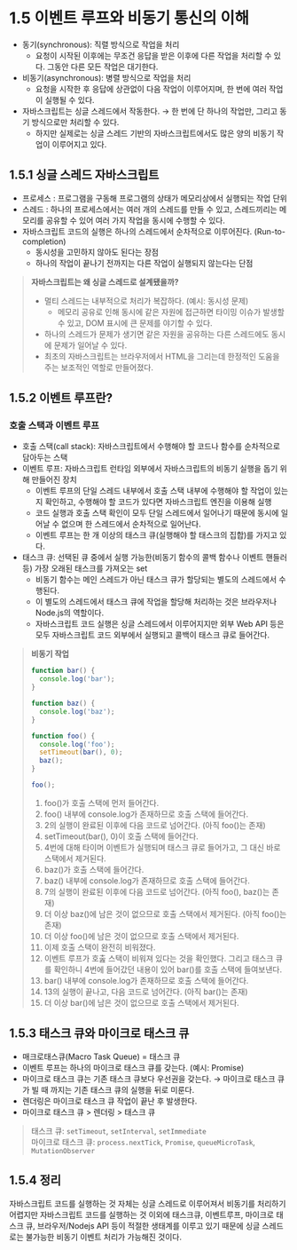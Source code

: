 # 1.5 이벤트 루프와 비동기 통신의 이해 
- 동기(synchronous): 직렬 방식으로 작업을 처리
    - 요청이 시작된 이후에는 무조건 응답을 받은 이후에 다른 작업을 처리할 수 있다. 그동안 다른 모든 작업은 대기한다.
- 비동기(asynchronous): 병렬 방식으로 작업을 처리
    - 요청을 시작한 후 응답에 상관없이 다음 작업이 이루어지며, 한 번에 여러 작업이 실행될 수 있다.
- 자바스크립트는 싱글 스레드에서 작동한다. → 한 번에 단 하나의 작업만, 그리고 동기 방식으로만 처리할 수 있다.
    - 하지만 실제로는 싱글 스레드 기반의 자바스크립트에서도 많은 양의 비동기 작업이 이루어지고 있다.

## 1.5.1 싱글 스레드 자바스크립트 
- 프로세스 : 프로그램을 구동해 프로그램의 상태가 메모리상에서 실행되는 작업 단위
- 스레드 : 하나의 프로세스에서는 여러 개의 스레드를 만들 수 있고, 스레드끼리는 메모리를 공유할 수 있어 여러 가지 작업을 동시에 수행할 수 있다.
- 자바스크립트 코드의 실행은 하나의 스레드에서 순차적으로 이루어진다. (Run-to-completion)
  - 동시성을 고민하지 않아도 된다는 장점
  - 하나의 작업이 끝나기 전까지는 다른 작업이 실행되지 않는다는 단점

> **자바스크립트는 왜 싱글 스레드로 설계됐을까?**
>
> - 멀티 스레드는 내부적으로 처리가 복잡하다. (예시: 동시성 문제)
>   - 메모리 공유로 인해 동시에 같은 자원에 접근하면 타이밍 이슈가 발생할 수 있고, DOM 표시에 큰 문제를 야기할 수 있다.
> - 하나의 스레드가 문제가 생기면 같은 자원을 공유하는 다른 스레드에도 동시에 문제가 일어날 수 있다.
> - 최초의 자바스크립트는 브라우저에서 HTML을 그리는데 한정적인 도움을 주는 보조적인 역할로 만들어졌다.

## 1.5.2 이벤트 루프란? 
### 호출 스택과 이벤트 루프
- 호출 스택(call stack): 자바스크립트에서 수행해야 할 코드나 함수를 순차적으로 담아두는 스택
- 이벤트 루프: 자바스크립트 런타임 외부에서 자바스크립트의 비동기 실행을 돕기 위해 만들어진 장치
  - 이벤트 루프의 단일 스레드 내부에서 호출 스택 내부에 수행해야 할 작업이 있는지 확인하고, 수행해야 할 코드가 있다면 자바스크립트 엔진을 이용해 실행
  - 코드 실행과 호출 스택 확인이 모두 단일 스레드에서 일어나기 때문에 동시에 일어날 수 없으며 한 스레드에서 순차적으로 일어난다.
  - 이벤트 루프는 한 개 이상의 태스크 큐(실행해야 할 태스크의 집합)를 가지고 있다.
- 태스크 큐: 선택된 큐 중에서 실행 가능한(비동기 함수의 콜백 함수나 이벤트 핸들러 등) 가장 오래된 태스크를 가져오는 set
  - 비동기 함수는 메인 스레드가 아닌 태스크 큐가 할당되는 별도의 스레드에서 수행된다.
  - 이 별도의 스레드에서 태스크 큐에 작업을 할당해 처리하는 것은 브라우저나 Node.js의 역할이다.
  - 자바스크립트 코드 실행은 싱글 스레드에서 이루어지지만 외부 Web API 등은 모두 자바스크립트 코드 외부에서 실행되고 콜백이 태스크 큐로 들어간다.

> **비동기 작업**
>
> ```js
> function bar() {
>   console.log('bar');
> }
>
> function baz() {
>   console.log('baz');
> }
>
> function foo() {
>   console.log('foo');
>   setTimeout(bar(), 0);
>   baz();
> }
>
> foo();
> ```
>
> 1. foo()가 호출 스택에 먼저 들어간다.
> 2. foo() 내부에 console.log가 존재하므로 호출 스택에 들어간다.
> 3. 2의 실행이 완료된 이후에 다음 코드로 넘어간다. (아직 foo()는 존재)
> 4. setTimeout(bar(), 0)이 호출 스택에 들어간다.
> 5. 4번에 대해 타이머 이벤트가 실행되며 태스크 큐로 들어가고, 그 대신 바로 스택에서 제거된다.
> 6. baz()가 호출 스택에 들어간다.
> 7. baz() 내부에 console.log가 존재하므로 호출 스택에 들어간다.
> 8. 7의 실행이 완료된 이후에 다음 코드로 넘어간다. (아직 foo(), baz()는 존재)
> 9. 더 이상 baz()에 남은 것이 없으므로 호출 스택에서 제거된다. (아직 foo()는 존재)
> 10. 더 이상 foo()에 남은 것이 없으므로 호출 스택에서 제거된다.
> 11. 이제 호출 스택이 완전히 비워졌다.
> 12. 이벤트 루프가 호춢 스택이 비워져 있다는 것을 확인했다. 그리고 태스크 큐를 확인하니 4번에 들어갔던 내용이 있어 bar()를 호출 스택에 들여보낸다.
> 13. bar() 내부에 console.log가 존재하므로 호출 스택에 들어간다.
> 14. 13의 실행이 끝나고, 다음 코드로 넘어간다. (아직 bar()는 존재)
> 15. 더 이상 bar()에 남은 것이 없으므로 호출 스택에서 제거된다.

## 1.5.3 태스크 큐와 마이크로 태스크 큐 
- 매크로태스큐(Macro Task Queue) = 태스크 큐 
- 이벤트 루프는 하나의 마이크로 태스크 큐를 갖는다. (예시: Promise)
- 마이크로 태스크 큐는 기존 태스크 큐보다 우선권을 갖는다. → 마이크로 태스크 큐가 빌 때 까지는 기존 태스크 큐의 실행을 뒤로 미룬다.
- 렌더링은 마이크로 태스크 큐 작업이 끝난 후 발생한다.
- 마이크로 태스크 큐 > 렌더링 > 태스크 큐

> 태스크 큐: `setTimeout`, `setInterval`, `setImmediate`  
> 마이크로 태스크 큐: `process.nextTick`, `Promise`, `queueMicroTask`, `MutationObserver`

## 1.5.4 정리 
자바스크립트 코드를 실행하는 것 자체는 싱글 스레드로 이루어져서 비동기를 처리하기 어렵지만 자바스크립트 코드를 실행하는 것 이외에 태스크큐, 이벤트루프, 마이크로 태스크 큐, 브라우저/Nodejs API 등이 적절한 생태계를 이루고 있기 때문에 싱글 스레드로는 불가능한 비동기 이벤트 처리가 가능해진 것이다. 
